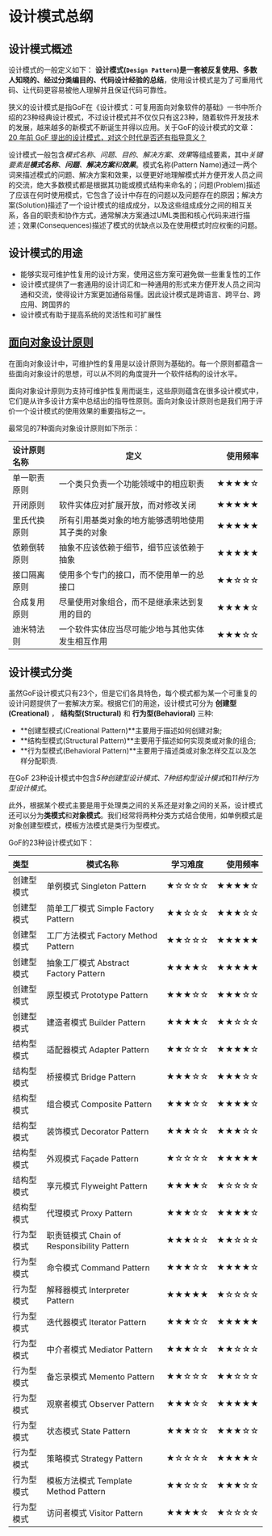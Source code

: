 # 设计模式总纲

## 设计模式概述

设计模式的一般定义如下： **设计模式(`Design Pattern`)是一套被反复使用、多数人知晓的、经过分类编目的、代码设计经验的总结**，使用设计模式是为了可重用代码、让代码更容易被他人理解并且保证代码可靠性。

狭义的设计模式是指GoF在《设计模式：可复用面向对象软件的基础》一书中所介绍的23种经典设计模式，不过设计模式并不仅仅只有这23种，随着软件开发技术的发展，越来越多的新模式不断诞生并得以应用。关于GoF的设计模式的文章：[20 年前 GoF 提出的设计模式，对这个时代是否还有指导意义？](https://www.infoq.cn/article/design-patterns-proposed-by-gof-20-years-ago)

设计模式一般包含*模式名称*、*问题*、*目的*、*解决方案*、*效果*等组成要素，其中*关键要素是**模式名称**、**问题**、**解决方案**和**效果***。模式名称(Pattern Name)通过一两个词来描述模式的问题、解决方案和效果，以便更好地理解模式并方便开发人员之间的交流，绝大多数模式都是根据其功能或模式结构来命名的；问题(Problem)描述了应该在何时使用模式，它包含了设计中存在的问题以及问题存在的原因；解决方案(Solution)描述了一个设计模式的组成成分，以及这些组成成分之间的相互关系，各自的职责和协作方式，通常解决方案通过UML类图和核心代码来进行描述；效果(Consequences)描述了模式的优缺点以及在使用模式时应权衡的问题。

## 设计模式的用途

- 能够实现可维护性复用的设计方案，使用这些方案可避免做一些重复性的工作
- 设计模式提供了一套通用的设计词汇和一种通用的形式来方便开发人员之间沟通和交流，使得设计方案更加通俗易懂。因此设计模式是跨语言、跨平台、跨应用、跨国界的
- 设计模式有助于提高系统的灵活性和可扩展性

## [面向对象设计原则](设计原则.md)

在面向对象设计中，可维护性的复用是以设计原则为基础的。每一个原则都蕴含一些面向对象设计的思想，可以从不同的角度提升一个软件结构的设计水平。

面向对象设计原则为支持可维护性复用而诞生，这些原则蕴含在很多设计模式中，它们是从许多设计方案中总结出的指导性原则。面向对象设计原则也是我们用于评价一个设计模式的使用效果的重要指标之一。

最常见的7种面向对象设计原则如下所示：

设计原则名称 | 定义                                             | 使用频率
:--------|------------------------------------------------|--------:
单一职责原则 | 一个类只负责一个功能领域中的相应职责             |    ★★★★☆
开闭原则     | 软件实体应对扩展开放，而对修改关闭                |    ★★★★★
里氏代换原则 | 所有引用基类对象的地方能够透明地使用其子类的对象 |    ★★★★★
依赖倒转原则 | 抽象不应该依赖于细节，细节应该依赖于抽象          |    ★★★★★
接口隔离原则 | 使用多个专门的接口，而不使用单一的总接口          |    ★★☆☆☆
合成复用原则 | 尽量使用对象组合，而不是继承来达到复用的目的      |    ★★★★☆
迪米特法则   | 一个软件实体应当尽可能少地与其他实体发生相互作用 |    ★★★☆☆

## 设计模式分类

虽然GoF设计模式只有23个，但是它们各具特色，每个模式都为某一个可重复的设计问题提供了一套解决方案。根据它们的用途，设计模式可分为 **创建型(Creational)** ， **结构型(Structural)** 和 **行为型(Behavioral)** 三种:

- **创建型模式(Creational Pattern)**主要用于描述如何创建对象;
- **结构型模式(Structural Pattern)**主要用于描述如何实现类或对象的组合;
- **行为型模式(Behavioral Pattern)**主要用于描述类或对象怎样交互以及怎样分配职责.
 
在GoF 23种设计模式中包含*5种创建型设计模式*、*7种结构型设计模式*和*11种行为型设计模式*。

此外，根据某个模式主要是用于处理类之间的关系还是对象之间的关系，设计模式还可以分为**类模式**和**对象模式**。我们经常将两种分类方式结合使用，如单例模式是对象创建型模式，模板方法模式是类行为型模式。

GoF的23种设计模式如下：

类型       | 模式名称                                   | 学习难度 | 使用频率
:--------|----------------------------------------|----------|--------:
创建型模式 | 单例模式 Singleton Pattern                 | ★☆☆☆☆    |    ★★★★☆
创建型模式 | 简单工厂模式 Simple Factory Pattern        | ★★☆☆☆    |    ★★★☆☆
创建型模式 | 工厂方法模式 Factory Method Pattern        | ★★☆☆☆    |    ★★★★★
创建型模式 | 抽象工厂模式 Abstract Factory Pattern      | ★★★★☆    |    ★★★★★
创建型模式 | 原型模式 Prototype Pattern                 | ★★★☆☆    |    ★★★☆☆
创建型模式 | 建造者模式 Builder Pattern                 | ★★★★☆    |    ★★☆☆☆
结构型模式 | 适配器模式 Adapter Pattern                 | ★★☆☆☆    |    ★★★★☆
结构型模式 | 桥接模式 Bridge Pattern                    | ★★★☆☆    |    ★★★☆☆
结构型模式 | 组合模式 Composite Pattern                 | ★★★☆☆    |    ★★★★☆
结构型模式 | 装饰模式 Decorator Pattern                 | ★★★☆☆    |    ★★★☆☆
结构型模式 | 外观模式 Façade Pattern                    | ★☆☆☆☆    |    ★★★★★
结构型模式 | 享元模式 Flyweight Pattern                 | ★★★★☆    |    ★☆☆☆☆
结构型模式 | 代理模式 Proxy Pattern                     | ★★★☆☆    |    ★★★★☆
行为型模式 | 职责链模式 Chain of Responsibility Pattern | ★★★☆☆    |    ★★☆☆☆
行为型模式 | 命令模式 Command Pattern                   | ★★★☆☆    |    ★★★★☆
行为型模式 | 解释器模式 Interpreter Pattern             | ★★★★★    |    ★☆☆☆☆
行为型模式 | 迭代器模式 Iterator Pattern                | ★★★☆☆    |    ★★★★★
行为型模式 | 中介者模式 Mediator Pattern                | ★★★☆☆    |    ★★☆☆☆
行为型模式 | 备忘录模式 Memento Pattern                 | ★★☆☆☆    |    ★★☆☆☆
行为型模式 | 观察者模式 Observer Pattern                | ★★★☆☆    |    ★★★★★
行为型模式 | 状态模式 State Pattern                     | ★★★☆☆    |    ★★★☆☆
行为型模式 | 策略模式 Strategy Pattern                  | ★☆☆☆☆    |    ★★★★☆
行为型模式 | 模板方法模式 Template Method Pattern       | ★★☆☆☆    |    ★★★☆☆
行为型模式 | 访问者模式 Visitor Pattern                 | ★★★★☆    |    ★☆☆☆☆